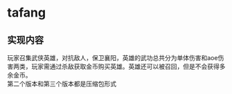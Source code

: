 # tafang
## 实现内容<br>
玩家召集武侠英雄，对抗敌人，保卫襄阳，英雄的武功总共分为单体伤害和aoe伤害两类，玩家需通过杀敌获取金币购买英雄。英雄还可以被召回，但是不会获得多余金币。<br>
第二个版本和第三个版本都是压缩包形式
